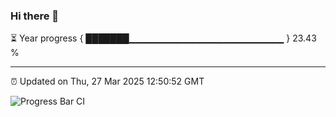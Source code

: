 ### Hi there 👋

⏳ Year progress { ███████▁▁▁▁▁▁▁▁▁▁▁▁▁▁▁▁▁▁▁▁▁▁▁ } 23.43 %

---

⏰ Updated on Thu, 27 Mar 2025 12:50:52 GMT

![Progress Bar CI](https://github.com/DhruviPatel157/GitHub-Actions-Demo/workflows/Progress%20Bar%20CI/badge.svg)
